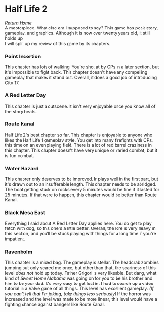 # Half Life 2
*[Return Home](index.md)*<br>
A masterpiece. What else am I supposed to say? This game has peak story, gameplay. and graphics. Although it is now over twenty years old, it still holds up.
<br>
I will split up my review of this game by its chapters.
### Point Insertion
This chapter has lots of walking. You're shot at by CPs in a later section, but it's impossible to fight back. This chapter doesn't have any compelling gameplay that makes it stand out. Overall, it does a good job of introducing City 17.
### A Red Letter Day
This chapter is just a cutscene. It isn't very enjoyable once you know all of the story beats.
### Route Kanal
Half Life 2's best chapter so far. This chapter is enjoyable to anyone who likes the Half Life 1 gameplay style. You get into many firefights with CPs, this time on an even playing field. There is a lot of red barrel craziness in this chapter. This chapter doesn't have very unique or varied combat, but it is fun combat.
### Water Hazard
This chaprer only deserves to be improved. Ir plays well in the first part, but it's drawn out to an insufferable length. This chapter needs to be abridged. The boat getting stuck on rocks every 5 minutes would be fine if it lasted for 25 minutes. If that were to happen, this chapter would be better than Route Kanal.
### Black Mesa East
Everything I said about A Red Letter Day applies here. You do get to play fetch with dog, so this one's a little better. Overall, the lore is very heavy in this section, and you'll be stuck playing with things for a long time if you're impatient.
### Ravenholm
This chapter is a mixed bag. The gameplay is stellar. The headcrab zombies jumping out only scared me once, but other than that, the scariness of this level _does not_ hold up today. Father Grigori is very likeable. But dang, what kind of _Sweet Home Alabama_ was going on for you to be his brother and him to be your dad. It's very easy to get lost in. I had to search up a video tutorial in a Valve game of all things. This level has excellent gameplay. _(If you can't tell that I'm joking, take things less seriously)_ If the horror was increased and the level was made to be more linear, this level would have a fighting chance against bangers like Route Kanal.
